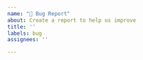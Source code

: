 ```yaml
---
name: "🐛 Bug Report"
about: Create a report to help us improve
title: ''
labels: bug
assignees: ''

---
```

